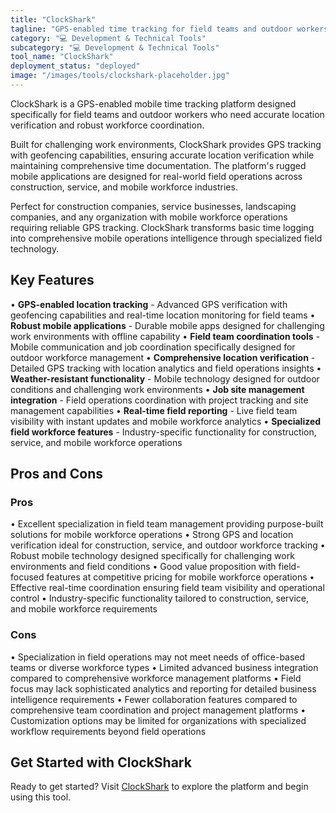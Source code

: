 ```yaml
---
title: "ClockShark"
tagline: "GPS-enabled time tracking for field teams and outdoor workers"
category: "💻 Development & Technical Tools"
subcategory: "💻 Development & Technical Tools"
tool_name: "ClockShark"
deployment_status: "deployed"
image: "/images/tools/clockshark-placeholder.jpg"
---
```

ClockShark is a GPS-enabled mobile time tracking platform designed specifically for field teams and outdoor workers who need accurate location verification and robust workforce coordination.

Built for challenging work environments, ClockShark provides GPS tracking with geofencing capabilities, ensuring accurate location verification while maintaining comprehensive time documentation. The platform's rugged mobile applications are designed for real-world field operations across construction, service, and mobile workforce industries.

Perfect for construction companies, service businesses, landscaping companies, and any organization with mobile workforce operations requiring reliable GPS tracking. ClockShark transforms basic time logging into comprehensive mobile operations intelligence through specialized field technology.

## Key Features

• **GPS-enabled location tracking** - Advanced GPS verification with geofencing capabilities and real-time location monitoring for field teams
• **Robust mobile applications** - Durable mobile apps designed for challenging work environments with offline capability
• **Field team coordination tools** - Mobile communication and job coordination specifically designed for outdoor workforce management
• **Comprehensive location verification** - Detailed GPS tracking with location analytics and field operations insights
• **Weather-resistant functionality** - Mobile technology designed for outdoor conditions and challenging work environments
• **Job site management integration** - Field operations coordination with project tracking and site management capabilities
• **Real-time field reporting** - Live field team visibility with instant updates and mobile workforce analytics
• **Specialized field workforce features** - Industry-specific functionality for construction, service, and mobile workforce operations

## Pros and Cons

### Pros
• Excellent specialization in field team management providing purpose-built solutions for mobile workforce operations
• Strong GPS and location verification ideal for construction, service, and outdoor workforce tracking
• Robust mobile technology designed specifically for challenging work environments and field conditions
• Good value proposition with field-focused features at competitive pricing for mobile workforce operations
• Effective real-time coordination ensuring field team visibility and operational control
• Industry-specific functionality tailored to construction, service, and mobile workforce requirements

### Cons
• Specialization in field operations may not meet needs of office-based teams or diverse workforce types
• Limited advanced business integration compared to comprehensive workforce management platforms
• Field focus may lack sophisticated analytics and reporting for detailed business intelligence requirements
• Fewer collaboration features compared to comprehensive team coordination and project management platforms
• Customization options may be limited for organizations with specialized workflow requirements beyond field operations

## Get Started with ClockShark

Ready to get started? Visit [ClockShark](https://www.clockshark.com) to explore the platform and begin using this tool.